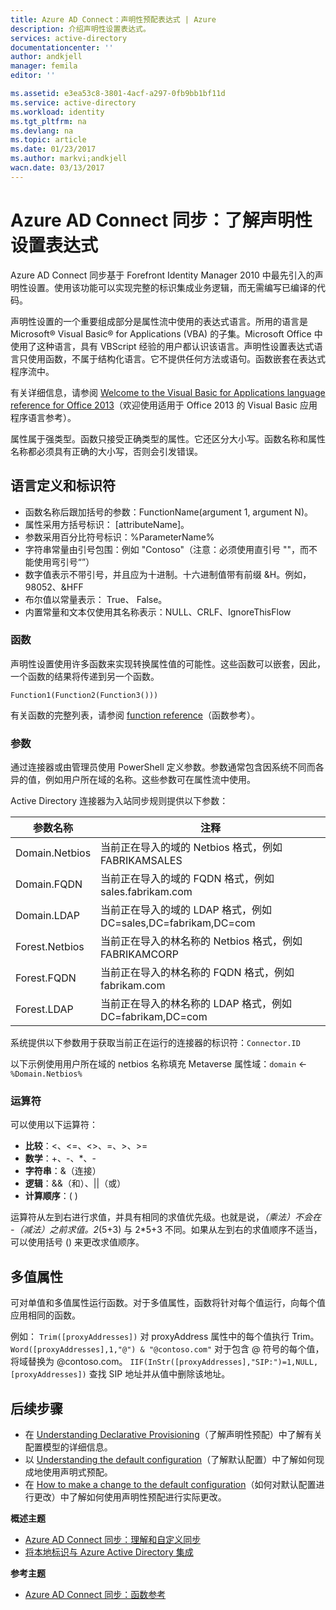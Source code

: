 ```yaml
---
title: Azure AD Connect：声明性预配表达式 | Azure
description: 介绍声明性设置表达式。
services: active-directory
documentationcenter: ''
author: andkjell
manager: femila
editor: ''

ms.assetid: e3ea53c8-3801-4acf-a297-0fb9bb1bf11d
ms.service: active-directory
ms.workload: identity
ms.tgt_pltfrm: na
ms.devlang: na
ms.topic: article
ms.date: 01/23/2017
ms.author: markvi;andkjell
wacn.date: 03/13/2017
---
```


# Azure AD Connect 同步：了解声明性设置表达式
Azure AD Connect 同步基于 Forefront Identity Manager 2010 中最先引入的声明性设置。使用该功能可以实现完整的标识集成业务逻辑，而无需编写已编译的代码。

声明性设置的一个重要组成部分是属性流中使用的表达式语言。所用的语言是 Microsoft® Visual Basic® for Applications (VBA) 的子集。Microsoft Office 中使用了这种语言，具有 VBScript 经验的用户都认识该语言。声明性设置表达式语言只使用函数，不属于结构化语言。它不提供任何方法或语句。函数嵌套在表达式程序流中。

有关详细信息，请参阅 [Welcome to the Visual Basic for Applications language reference for Office 2013](https://msdn.microsoft.com/zh-cn/library/gg264383.aspx)（欢迎使用适用于 Office 2013 的 Visual Basic 应用程序语言参考）。

属性属于强类型。函数只接受正确类型的属性。它还区分大小写。函数名称和属性名称都必须具有正确的大小写，否则会引发错误。

## 语言定义和标识符
- 函数名称后跟加括号的参数：FunctionName(argument 1, argument N)。
- 属性采用方括号标识： [attributeName]。
- 参数采用百分比符号标识：%ParameterName%
- 字符串常量由引号包围：例如 "Contoso"（注意：必须使用直引号 ""，而不能使用弯引号“”）
- 数字值表示不带引号，并且应为十进制。十六进制值带有前缀 &H。例如，98052、&HFF
- 布尔值以常量表示： True、 False。
- 内置常量和文本仅使用其名称表示：NULL、CRLF、IgnoreThisFlow

### 函数
声明性设置使用许多函数来实现转换属性值的可能性。这些函数可以嵌套，因此，一个函数的结果将传递到另一个函数。

`Function1(Function2(Function3()))`

有关函数的完整列表，请参阅 [function reference](./active-directory-aadconnectsync-functions-reference.md)（函数参考）。

### 参数
通过连接器或由管理员使用 PowerShell 定义参数。参数通常包含因系统不同而各异的值，例如用户所在域的名称。这些参数可在属性流中使用。

Active Directory 连接器为入站同步规则提供以下参数：

| 参数名称 | 注释 |
| --- | --- |
| Domain.Netbios |当前正在导入的域的 Netbios 格式，例如 FABRIKAMSALES |
| Domain.FQDN |当前正在导入的域的 FQDN 格式，例如 sales.fabrikam.com |
| Domain.LDAP |当前正在导入的域的 LDAP 格式，例如 DC=sales,DC=fabrikam,DC=com |
| Forest.Netbios |当前正在导入的林名称的 Netbios 格式，例如 FABRIKAMCORP |
| Forest.FQDN |当前正在导入的林名称的 FQDN 格式，例如 fabrikam.com |
| Forest.LDAP |当前正在导入的林名称的 LDAP 格式，例如 DC=fabrikam,DC=com |

系统提供以下参数用于获取当前正在运行的连接器的标识符：`Connector.ID`

以下示例使用用户所在域的 netbios 名称填充 Metaverse 属性域：`domain` <- `%Domain.Netbios%`

### 运算符
可以使用以下运算符：

- **比较**：<、<=、<>、=、>、>=
- **数学**：+、-、*、-
- **字符串**：&（连接）
- **逻辑**：&&（和）、||（或）
- **计算顺序**：( )

运算符从左到右进行求值，并具有相同的求值优先级。也就是说，*（乘法）不会在 -（减法）之前求值。2*(5+3) 与 2*5+3 不同。如果从左到右的求值顺序不适当，可以使用括号 () 来更改求值顺序。

## 多值属性
可对单值和多值属性运行函数。对于多值属性，函数将针对每个值运行，向每个值应用相同的函数。

例如：
`Trim([proxyAddresses])` 对 proxyAddress 属性中的每个值执行 Trim。
`Word([proxyAddresses],1,"@") & "@contoso.com"` 对于包含 @ 符号的每个值，将域替换为 @contoso.com。
`IIF(InStr([proxyAddresses],"SIP:")=1,NULL,[proxyAddresses])` 查找 SIP 地址并从值中删除该地址。

## 后续步骤
- 在 [Understanding Declarative Provisioning](./active-directory-aadconnectsync-understanding-declarative-provisioning.md)（了解声明性预配）中了解有关配置模型的详细信息。
- 以 [Understanding the default configuration](./active-directory-aadconnectsync-understanding-default-configuration.md)（了解默认配置）中了解如何现成地使用声明式预配。
- 在 [How to make a change to the default configuration](./active-directory-aadconnectsync-change-the-configuration.md)（如何对默认配置进行更改）中了解如何使用声明性预配进行实际更改。

**概述主题**

- [Azure AD Connect 同步：理解和自定义同步](./active-directory-aadconnectsync-whatis.md)
- [将本地标识与 Azure Active Directory 集成](./active-directory-aadconnect.md)

**参考主题**

- [Azure AD Connect 同步：函数参考](./active-directory-aadconnectsync-functions-reference.md)

<!---HONumber=Mooncake_0306_2017-->
<!---Update_Description: wording update -->